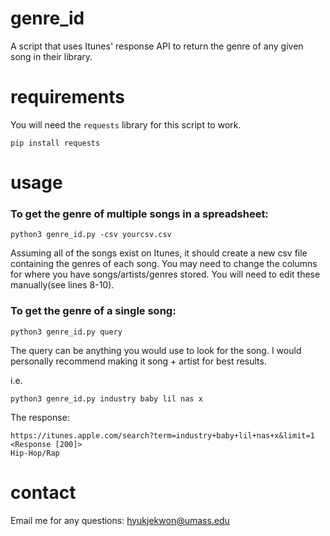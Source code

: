 # genre_id
A script that uses Itunes' response API to return the genre of any given song in their library.

# requirements
You will need the ```requests``` library for this script to work.
```
pip install requests
```

# usage
### To get the genre of multiple songs in a spreadsheet:

```
python3 genre_id.py -csv yourcsv.csv
```
Assuming all of the songs exist on Itunes, it should create a new csv file containing the genres of each song.
You may need to change the columns for where you have songs/artists/genres stored. You will need to edit these manually(see lines 8-10).

### To get the genre of a single song:

```
python3 genre_id.py query
```

The query can be anything you would use to look for the song. I would personally recommend making it song + artist for best results.

i.e.
```
python3 genre_id.py industry baby lil nas x
```
The response: 
```
https://itunes.apple.com/search?term=industry+baby+lil+nas+x&limit=1 <Response [200]>
Hip-Hop/Rap
```
# contact
Email me for any questions: hyukjekwon@umass.edu
